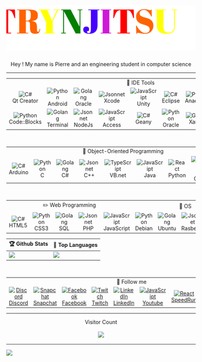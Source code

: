<h1 align="center">
  <img src="https://github.com/Pierre-Portfolio/Pierre-Portfolio/blob/main/picture/name2.svg" alt="Marton Lederer" />
</h1>
<p align="center">Hey ! My name is Pierre and an engineering student in computer science</p>

---

<table>
   <tr>
   <td colspan="9" align="center">
        💼 IDE Tools
    </td>
  </tr>
  <tr>
    <td align="center" width="96">
        <img src="http://pierre-petillion.fr/photos/competence/Qt_Creator.png" width="48" height="48" alt="C#" />
      <br>Qt Creator
    </td>
    <td align="center" width="96">
        <img src="http://pierre-petillion.fr/photos/competence/android_studio.png" width="48" height="48" alt="Python" />
      <br>Android
    </td>
    <td align="center" width="96">
        <img src="http://pierre-petillion.fr/photos/competence/Oracle.png" width="48" height="48" alt="Golang" /> 
      <br>Oracle
    </td>
    <td align="center" width="96">   
        <img src="http://pierre-petillion.fr/photos/competence/Xcode.png" width="48" height="48" alt="Jsonnet" />    
      <br>Xcode
    </td> 
    <td align="center" width="96">     
        <img src="http://pierre-petillion.fr/photos/competence/Unity.png" width="48" height="48" alt="JavaScript" />     
      <br>Unity
    </td>
    <td align="center" width="96">    
        <img src="http://pierre-petillion.fr/photos/competence/Eclipse.png" width="48" height="48" alt="C#" />     
      <br>Eclipse
    </td>
    <td align="center" width="96">    
        <img src="http://pierre-petillion.fr/photos/competence/anaconda.png" width="48" height="48" alt="Python" />      
      <br>Anaconda
    </td>
    <td align="center" width="96">     
        <img src="http://pierre-petillion.fr/photos/competence/Visual_Studio.png" width="48" height="48" alt="Golang" />    
      <br>Visual
    </td>
    <td align="center" width="96">    
        <img src="http://pierre-petillion.fr/photos/competence/R_Studio.png" width="48" height="48" alt="JavaScript" />   
      <br>R Studio
    </td>
  </tr>
  <tr>
    <td align="center" width="96">     
        <img src="http://pierre-petillion.fr/photos/competence/CodeBlock.png" width="48" height="48" alt="Python" />   
      <br>Code::Blocks
    </td>
    <td align="center" width="96">    
        <img src="http://pierre-petillion.fr/photos/competence/Terminale.png" width="48" height="48" alt="Golang" />    
      <br>Terminal
    </td>
    <td align="center" width="96">  
        <img src="http://pierre-petillion.fr/photos/competence/NodeJs.png" width="48" height="48" alt="Jsonnet" />  
      <br>NodeJs
    </td> 
    <td align="center" width="96">    
        <img src="http://pierre-petillion.fr/photos/competence/Access.png" width="48" height="48" alt="JavaScript" />     
      <br>Access
    </td>
    <td align="center" width="96">   
        <img src="http://pierre-petillion.fr/photos/competence/Geany.png" width="48" height="48" alt="C#" />    
      <br>Geany
    </td>
    <td align="center" width="96">    
        <img src="http://pierre-petillion.fr/photos/competence/VirtualBox.png" width="48" height="48" alt="Python" />   
      <br>Oracle
    </td>
    <td align="center" width="96">
        <img src="http://pierre-petillion.fr/photos/competence/Xampp.png" width="48" height="48" alt="Golang" />  
      <br>Xampp
    </td>
    <td align="center" width="96">   
        <img src="http://pierre-petillion.fr/photos/competence/Marionnet.png" width="48" height="48" alt="Jsonnet" />   
      <br>Marionnet
    </td> 
    <td align="center" width="96"> 
        <img src="http://pierre-petillion.fr/photos/competence/mysql.png" width="48" height="48" alt="JavaScript" /> 
      <br>MySql
    </td>
  </tr>
</table>
<br>
<table>
  <tr>
   <td colspan="9" align="center"> 
        🔨 Object-Oriented Programming   
    </td>
  </tr>
  <tr>
    <td align="center" width="96"> 
        <img src="http://pierre-petillion.fr/photos/competence/arduino.png" width="48" height="48" alt="C#" />
      <br>Arduino
    </td>
    <td align="center" width="96">  
        <img src="http://pierre-petillion.fr/photos/competence/c.png" width="48" height="48" alt="Python" />
      <br>C
    </td>
    <td align="center" width="96"> 
        <img src="http://pierre-petillion.fr/photos/competence/csharps.png" width="48" height="48" alt="Golang" />
      <br>C#
    </td>
    <td align="center" width="96">
        <img src="http://pierre-petillion.fr/photos/competence/c++.png" width="48" height="48" alt="Jsonnet" />
      <br>C++
    </td>
    <td align="center" width="96">
        <img src="https://icon-library.com/images/visual-basic-net-icon/visual-basic-net-icon-8.jpg" width="48" height="48" alt="TypeScript" />
      <br>VB.net
    </td>
    <td align="center" width="96">
        <img src="http://pierre-petillion.fr/photos/competence/Java.png" width="48" height="48" alt="JavaScript" />
      <br>Java
    </td>
    <td align="center" width="96">
        <img src="http://pierre-petillion.fr/photos/competence/python.png" width="48" height="48" alt="React" />
      <br>Python
    </td>
    <td align="center" width="96">
        <img src="http://pierre-petillion.fr/photos/competence/qt.png" width="48" height="48" alt="Bootstrap" />
      <br>Qt Creator
    </td>
    <td align="center" width="96">
        <img src="http://pierre-petillion.fr/photos/competence/Switch.png" width="48" height="48" alt="Sass" />
      <br>Switch
    </td>
  </tr>
</table>
<br>
<table>
   <tr>
   <td colspan="5" align="center">
        ✏️ Web Programming
    </td>
    <td colspan="4" align="center">
       🌱 OS
    </td>
  </tr>
  <tr>
    <td align="center" width="96">
        <img src="http://pierre-petillion.fr/photos/competence/web.png" width="48" height="48" alt="C#" />
      <br>HTML5
    </td>
    <td align="center" width="96">
        <img src="http://pierre-petillion.fr/photos/competence/css.png" width="48" height="48" alt="Python" />
      <br>CSS3
    </td>
    <td align="center" width="96">
        <img src="http://pierre-petillion.fr/photos/competence/sql.png" width="48" height="48" alt="Golang" />
      <br>SQL
    </td>
    <td align="center" width="96">
        <img src="http://pierre-petillion.fr/photos/competence/PHP.jpg" width="48" height="48" alt="Jsonnet" />
      <br>PHP
    </td> 
    <td align="center" width="96"> 
        <img src="http://pierre-petillion.fr/photos/competence/js.png" width="48" height="48" alt="JavaScript" />
      <br>JavaScript
    </td>
    <td align="center" width="96">
        <img src="http://pierre-petillion.fr/photos/competence/debian.png" width="48" height="48" alt="Python" />
      <br>Debian
    </td>
    <td align="center" width="96">
        <img src="http://pierre-petillion.fr/photos/competence/Ubuntu.png" width="48" height="48" alt="Golang" />
      <br>Ubuntu
    </td>
    <td align="center" width="96">
        <img src="http://pierre-petillion.fr/photos/competence/Rasberry.png" width="48" height="48" alt="Jsonnet" />
      <br>Rasberry
    </td> 
    <td align="center" width="96">
        <img src="http://pierre-petillion.fr/photos/competence/android.png" width="48" height="48" alt="JavaScript" />
      <br>Android
    </td>
  </tr>
</table>

| 🏆 Github Stats | 🏅 Top Languages |
| --- | --- |
| <img height="137.3px" src="https://github-readme-stats.vercel.app/api?username=Pierre-Portfolio&hide_title=true&hide_border=true&show_icons=true&include_all_commits=true&count_private=true&line_height=21&text_color=000&icon_color=000&bg_color=0,ea6161,ffc64d,fffc4d,52fa5a&theme=graywhite" />| <img height="137.3px" src="https://github-readme-stats.vercel.app/api/top-langs/?username=Pierre-Portfolio&hide=html&hide_title=true&hide_border=true&layout=compact&langs_count=7&exclude_repo=comp426&text_color=000&icon_color=fff&bg_color=0,52fa5a,4dfcff,c64dff&theme=graywhite" /> |

<!-- ![trophy](https://github-profile-trophy.vercel.app/?username=Pierre-Portfolio&row=1&margin-w=40&theme=onedark)-->

<br>
<table>
  <tr>
   <td colspan="9" align="center"> 
        📃 Follow me
    </td>
  </tr>
  <tr>
    <td align="center" width="96"> 
        <a href="https://discord.gg/v98A3GENaU"><img src="http://pierre-petillion.fr/photos/competence/Discord.png" width="48" height="48" alt="Discord" />
      <br>Discord</a>
    </td>
    <td align="center" width="96">  
        <a href="https://www.snapchat.com/add/trynjitsu"><img src="http://pierre-petillion.fr/photos/competence/snapcode.png" width="48" height="48" alt="Snapchat" />
      <br>Snapchat</a>
    </td>
    <td align="center" width="96"> 
        <a href="https://www.facebook.com/profile.php?id=100011270256643"><img src="http://pierre-petillion.fr/photos/competence/Facebook.png" width="48" height="48" alt="Facebook" />
      <br>Facebook</a>
    </td>
    <td align="center" width="96">
        <a href="https://www.twitch.tv/trynjutsu"><img src="http://pierre-petillion.fr/photos/competence/Twitch.png" width="48" height="48" alt="Twitch" />
      <br>Twitch</a>
    </td>
    <td align="center" width="96">
        <a href="https://www.linkedin.com/in/pierre-p-91447a1a1/"><img src="http://pierre-petillion.fr/photos/competence/LinkedIn.png" width="48" height="48" alt="LinkedIn" />
      <br>LinkedIn</a>
    </td>
    <td align="center" width="96">
        <a href="https://www.youtube.com/channel/UCrxPFOySNprkwMxjyG8IQXA/about"><img src="http://pierre-petillion.fr/photos/competence/Youtube.png" width="48" height="48" alt="JavaScript" />
      <br>Youtube</a>
    </td>
    <td align="center" width="96">
      <a href=https://www.speedrun.com/user/Trynjitsu" ><img src="https://avatars.githubusercontent.com/u/11006616?s=200&v=4" width="48" height="48" alt="React" />
      <br>SpeedRun</a>
    </td>
    <td align="center" width="96">
        <a href="https://www.chess.com/member/trynjitsu"><img src="http://pierre-petillion.fr/photos/competence/Chess.png" width="48" height="48" alt="Bootstrap" />
      <br>Chess.com</a>
    </td>
    <td align="center" width="96">
        <a href="https://www.root-me.org/Elipse?lang=fr#7cd12695e77951472fca7d325b70e505"><img src="http://pierre-petillion.fr/photos/competence/rootme.png" width="48" height="48" alt="Sass" />
      <br>Rootme</a>
    </td>
  </tr>
</table>

---

<p align="center"> 
  Visitor Count
  <br>
  <br>
  <img src="https://profile-counter.glitch.me/Pierre-Portfolio/count.svg" />
</p>

---

<img clip-path="circle(40%)" src="https://cr-ss-service.azurewebsites.net/api/ScreenShot?widget=summary&username=pierre-portfolio&badges=2&show-avatar=True&style=--header-bg-color:%21000;--border-radius:20px"/>